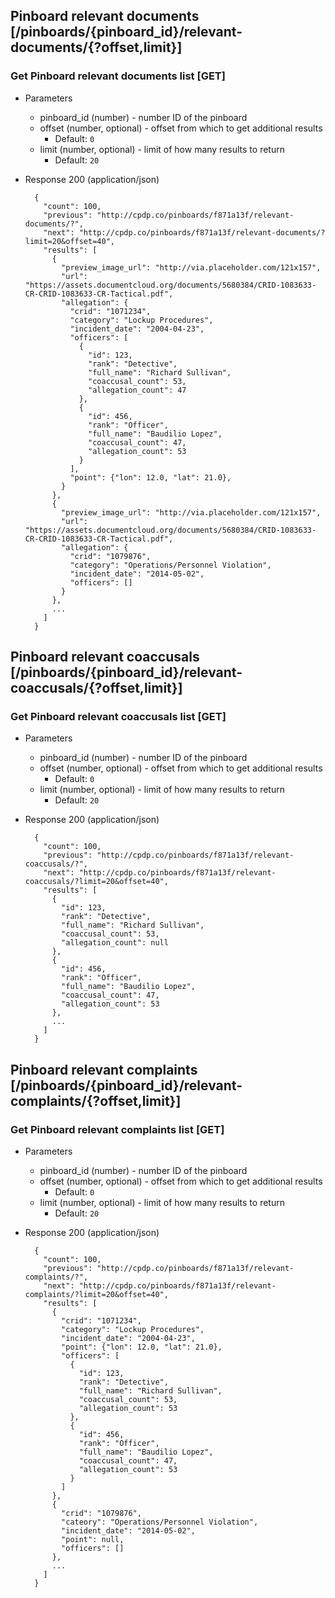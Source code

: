 ## Pinboard relevant documents [/pinboards/{pinboard_id}/relevant-documents/{?offset,limit}]

### Get Pinboard relevant documents list [GET]

+ Parameters
    + pinboard_id (number) - number ID of the pinboard
    + offset (number, optional) - offset from which to get additional results
        + Default: `0`
    + limit (number, optional) - limit of how many results to return
        + Default: `20`

+ Response 200 (application/json)

        {
          "count": 100,
          "previous": "http://cpdp.co/pinboards/f871a13f/relevant-documents/?",
          "next": "http://cpdp.co/pinboards/f871a13f/relevant-documents/?limit=20&offset=40",
          "results": [
            {
              "preview_image_url": "http://via.placeholder.com/121x157",
              "url": "https://assets.documentcloud.org/documents/5680384/CRID-1083633-CR-CRID-1083633-CR-Tactical.pdf",
              "allegation": {
                "crid": "1071234",
                "category": "Lockup Procedures",
                "incident_date": "2004-04-23",
                "officers": [
                  {
                    "id": 123,
                    "rank": "Detective",
                    "full_name": "Richard Sullivan",
                    "coaccusal_count": 53,
                    "allegation_count": 47
                  },
                  {
                    "id": 456,
                    "rank": "Officer",
                    "full_name": "Baudilio Lopez",
                    "coaccusal_count": 47,
                    "allegation_count": 53
                  }
                ],
                "point": {"lon": 12.0, "lat": 21.0},
              }
            },
            {
              "preview_image_url": "http://via.placeholder.com/121x157",
              "url": "https://assets.documentcloud.org/documents/5680384/CRID-1083633-CR-CRID-1083633-CR-Tactical.pdf",
              "allegation": {
                "crid": "1079876",
                "category": "Operations/Personnel Violation",
                "incident_date": "2014-05-02",
                "officers": []
              }
            },
            ...
          ]
        }


## Pinboard relevant coaccusals [/pinboards/{pinboard_id}/relevant-coaccusals/{?offset,limit}]

### Get Pinboard relevant coaccusals list [GET]

+ Parameters
    + pinboard_id (number) - number ID of the pinboard
    + offset (number, optional) - offset from which to get additional results
        + Default: `0`
    + limit (number, optional) - limit of how many results to return
        + Default: `20`

+ Response 200 (application/json)

        {
          "count": 100,
          "previous": "http://cpdp.co/pinboards/f871a13f/relevant-coaccusals/?",
          "next": "http://cpdp.co/pinboards/f871a13f/relevant-coaccusals/?limit=20&offset=40",
          "results": [
            {
              "id": 123,
              "rank": "Detective",
              "full_name": "Richard Sullivan",
              "coaccusal_count": 53,
              "allegation_count": null
            },
            {
              "id": 456,
              "rank": "Officer",
              "full_name": "Baudilio Lopez",
              "coaccusal_count": 47,
              "allegation_count": 53
            },
            ...
          ]
        }


## Pinboard relevant complaints [/pinboards/{pinboard_id}/relevant-complaints/{?offset,limit}]

### Get Pinboard relevant complaints list [GET]

+ Parameters
    + pinboard_id (number) - number ID of the pinboard
    + offset (number, optional) - offset from which to get additional results
        + Default: `0`
    + limit (number, optional) - limit of how many results to return
        + Default: `20`

+ Response 200 (application/json)

        {
          "count": 100,
          "previous": "http://cpdp.co/pinboards/f871a13f/relevant-complaints/?",
          "next": "http://cpdp.co/pinboards/f871a13f/relevant-complaints/?limit=20&offset=40",
          "results": [
            {
              "crid": "1071234",
              "category": "Lockup Procedures",
              "incident_date": "2004-04-23",
              "point": {"lon": 12.0, "lat": 21.0},
              "officers": [
                {
                  "id": 123,
                  "rank": "Detective",
                  "full_name": "Richard Sullivan",
                  "coaccusal_count": 53,
                  "allegation_count": 53
                },
                {
                  "id": 456,
                  "rank": "Officer",
                  "full_name": "Baudilio Lopez",
                  "coaccusal_count": 47,
                  "allegation_count": 53
                }
              ]
            },
            {
              "crid": "1079876",
              "cateory": "Operations/Personnel Violation",
              "incident_date": "2014-05-02",
              "point": null,
              "officers": []
            },
            ...
          ]
        }
